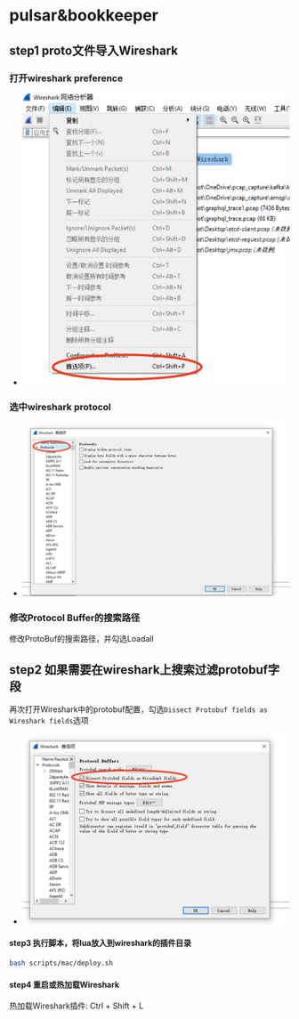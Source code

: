 # pulsar&bookkeeper
## step1 proto文件导入Wireshark
### 打开wireshark preference
- ![preference](image/preference.png)
### 选中wireshark protocol
- ![protocol](image/select_protocol.png)
### 修改Protocol Buffer的搜索路径
修改ProtoBuf的搜索路径，并勾选Loadall
## step2 如果需要在wireshark上搜索过滤protobuf字段
再次打开Wireshark中的protobuf配置，勾选`Dissect Protobuf fields as Wireshark fields`选项
- ![field](image/protobuf_field.png)
#### step3 执行脚本，将lua放入到wireshark的插件目录
```bash
bash scripts/mac/deploy.sh
```
#### step4 重启或热加载Wireshark
热加载Wireshark插件: Ctrl + Shift + L